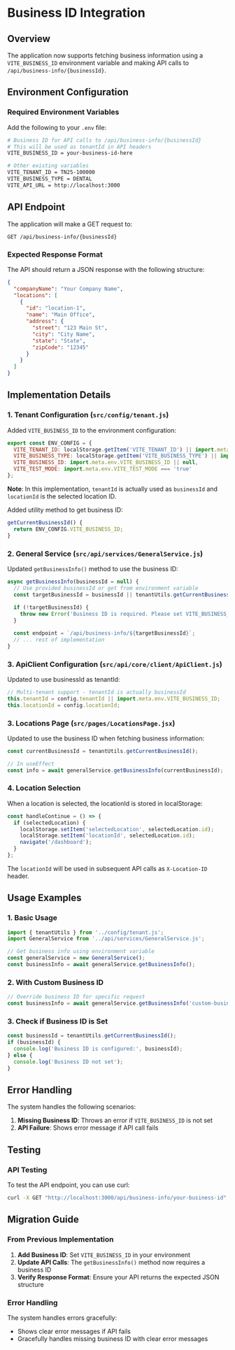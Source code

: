 # Business ID Integration

## Overview

The application now supports fetching business information using a `VITE_BUSINESS_ID` environment variable and making API calls to `/api/business-info/{businessId}`.

## Environment Configuration

### Required Environment Variables

Add the following to your `.env` file:

```bash
# Business ID for API calls to /api/business-info/{businessId}
# This will be used as tenantId in API headers
VITE_BUSINESS_ID = your-business-id-here

# Other existing variables
VITE_TENANT_ID = TN25-100000
VITE_BUSINESS_TYPE = DENTAL
VITE_API_URL = http://localhost:3000
```

## API Endpoint

The application will make a GET request to:
```
GET /api/business-info/{businessId}
```

### Expected Response Format

The API should return a JSON response with the following structure:

```json
{
  "companyName": "Your Company Name",
  "locations": [
    {
      "id": "location-1",
      "name": "Main Office",
      "address": {
        "street": "123 Main St",
        "city": "City Name",
        "state": "State",
        "zipCode": "12345"
      }
    }
  ]
}
```

## Implementation Details

### 1. Tenant Configuration (`src/config/tenant.js`)

Added `VITE_BUSINESS_ID` to the environment configuration:

```javascript
export const ENV_CONFIG = {
  VITE_TENANT_ID: localStorage.getItem('VITE_TENANT_ID') || import.meta.env.VITE_TENANT_ID || 'T0001',
  VITE_BUSINESS_TYPE: localStorage.getItem('VITE_BUSINESS_TYPE') || import.meta.env.VITE_BUSINESS_TYPE || 'dental',
  VITE_BUSINESS_ID: import.meta.env.VITE_BUSINESS_ID || null,
  VITE_TEST_MODE: import.meta.env.VITE_TEST_MODE === 'true'
};
```

**Note**: In this implementation, `tenantId` is actually used as `businessId` and `locationId` is the selected location ID.

Added utility method to get business ID:

```javascript
getCurrentBusinessId() {
  return ENV_CONFIG.VITE_BUSINESS_ID;
}
```

### 2. General Service (`src/api/services/GeneralService.js`)

Updated `getBusinessInfo()` method to use the business ID:

```javascript
async getBusinessInfo(businessId = null) {
  // Use provided businessId or get from environment variable
  const targetBusinessId = businessId || tenantUtils.getCurrentBusinessId();
  
  if (!targetBusinessId) {
    throw new Error('Business ID is required. Please set VITE_BUSINESS_ID environment variable or provide businessId parameter.');
  }

  const endpoint = `/api/business-info/${targetBusinessId}`;
  // ... rest of implementation
}
```

### 3. ApiClient Configuration (`src/api/core/client/ApiClient.js`)

Updated to use businessId as tenantId:

```javascript
// Multi-tenant support - tenantId is actually businessId
this.tenantId = config.tenantId || import.meta.env.VITE_BUSINESS_ID;
this.locationId = config.locationId;
```

### 3. Locations Page (`src/pages/LocationsPage.jsx`)

Updated to use the business ID when fetching business information:

```javascript
const currentBusinessId = tenantUtils.getCurrentBusinessId();

// In useEffect
const info = await generalService.getBusinessInfo(currentBusinessId);
```

### 4. Location Selection

When a location is selected, the locationId is stored in localStorage:

```javascript
const handleContinue = () => {
  if (selectedLocation) {
    localStorage.setItem('selectedLocation', selectedLocation.id);
    localStorage.setItem('locationId', selectedLocation.id);
    navigate('/dashboard');
  }
};
```

The `locationId` will be used in subsequent API calls as `X-Location-ID` header.

## Usage Examples

### 1. Basic Usage

```javascript
import { tenantUtils } from '../config/tenant.js';
import GeneralService from '../api/services/GeneralService.js';

// Get business info using environment variable
const generalService = new GeneralService();
const businessInfo = await generalService.getBusinessInfo();
```

### 2. With Custom Business ID

```javascript
// Override business ID for specific request
const businessInfo = await generalService.getBusinessInfo('custom-business-id');
```

### 3. Check if Business ID is Set

```javascript
const businessId = tenantUtils.getCurrentBusinessId();
if (businessId) {
  console.log('Business ID is configured:', businessId);
} else {
  console.log('Business ID not set');
}
```

## Error Handling

The system handles the following scenarios:

1. **Missing Business ID**: Throws an error if `VITE_BUSINESS_ID` is not set
2. **API Failure**: Shows error message if API call fails

## Testing

### API Testing

To test the API endpoint, you can use curl:

```bash
curl -X GET "http://localhost:3000/api/business-info/your-business-id"
```

## Migration Guide

### From Previous Implementation

1. **Add Business ID**: Set `VITE_BUSINESS_ID` in your environment
2. **Update API Calls**: The `getBusinessInfo()` method now requires a business ID
3. **Verify Response Format**: Ensure your API returns the expected JSON structure

### Error Handling

The system handles errors gracefully:
- Shows clear error messages if API fails
- Gracefully handles missing business ID with clear error messages

